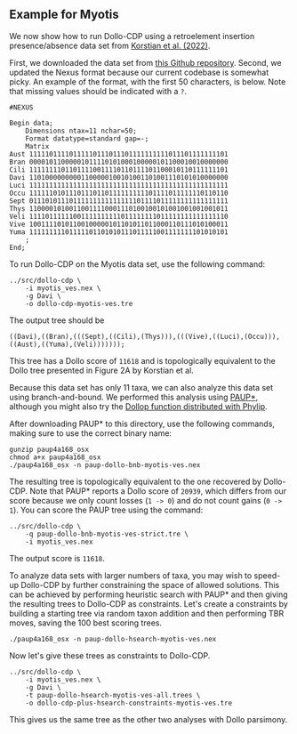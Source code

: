 Example for Myotis
------------------

We now show how to run Dollo-CDP using a retroelement insertion presence/absence data set from [Korstian et al. (2022)](https://doi.org/10.3390/genes13030399). 

First, we downloaded the data set from [this Github repository](https://github.com/jkorstia/retrophylogenomic_tools/blob/main/myotis_ves.nex). Second, we updated the Nexus format because our current codebase is somewhat picky. An example of the format, with the first 50 characters, is below. Note that missing values should be indicated with a `?`.

```
#NEXUS

Begin data;
	Dimensions ntax=11 nchar=50;
	Format datatype=standard gap=-;
	Matrix
Aust 11111011110111110111011101111111111011101111111101
Bran 00001011000001011110101000100000101100010010000000
Cili 11111111011011110011110110111101100010110111111101
Davi 11010000000001100000100101001101001110101010000000
Luci 11111111111111111111111111111111111111111111111111
Occu 11111101011101110110111111111101111011111110110110
Sept 01110101110111111111111111101111011111111111111111
Thys 11000010100110011110001110100100101001001001001011
Veli 11110111111001111111111011111111011111111111111110
Vive 10011110101100100000101101011011000110111010100011
Yuma 11111111101111101101010111011111001111111101010101
	;
End;
```

To run Dollo-CDP on the Myotis data set, use the following command:

```
../src/dollo-cdp \
    -i myotis_ves.nex \
    -g Davi \
    -o dollo-cdp-myotis-ves.tre
```

The output tree should be
```
((Davi),((Bran),(((Sept),((Cili),(Thys))),(((Vive),((Luci),(Occu))),((Aust),((Yuma),(Veli)))))));
```
This tree has a Dollo score of `11618` and is topologically equivalent to the Dollo tree presented in Figure 2A by Korstian et al.

Because this data set has only 11 taxa, we can also analyze this data set using branch-and-bound. We performed this analysis using [PAUP*](https://paup.phylosolutions.com), although you might also try the [Dollop function distributed with Phylip](https://evolution.genetics.washington.edu/phylip/doc/dollop.html).

After downloading PAUP* to this directory, use the following commands, making sure to use the correct binary name:
```
gunzip paup4a168_osx
chmod a+x paup4a168_osx
./paup4a168_osx -n paup-dollo-bnb-myotis-ves.nex 
```
The resulting tree is topologically equivalent to the one recovered by Dollo-CDP. Note that PAUP* reports a Dollo score of `20939`, which differs from our score because we only count losses (`1 -> 0`) and do not count gains (`0 -> 1`). You can score the PAUP tree using the command:
```
../src/dollo-cdp \
    -q paup-dollo-bnb-myotis-ves-strict.tre \
    -i myotis_ves.nex 
```
The output score is `11618`.

To analyze data sets with larger numbers of taxa, you may wish to speed-up Dollo-CDP by further constraining the space of allowed solutions. This can be achieved by performing heuristic search with PAUP* and then giving the resulting trees to Dollo-CDP as constraints. Let's create a constraints by building a starting tree via random taxon addition and then performing TBR moves, saving the 100 best scoring trees.
```
./paup4a168_osx -n paup-dollo-hsearch-myotis-ves.nex 
```
Now let's give these trees as constraints to Dollo-CDP.
```
../src/dollo-cdp \
    -i myotis_ves.nex \
    -g Davi \
    -t paup-dollo-hsearch-myotis-ves-all.trees \
    -o dollo-cdp-plus-hsearch-constraints-myotis-ves.tre
```
This gives us the same tree as the other two analyses with Dollo parsimony.
